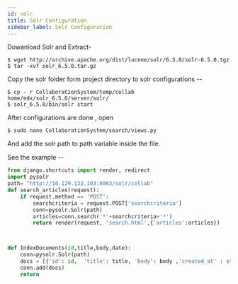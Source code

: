 ```yaml
---
id: solr
title: Solr Configuration
sidebar_label: Solr Configuration
---
```



Dowanload Solr and Extract-
```shell
$ wget http://archive.apache.org/dist/lucene/solr/6.5.0/solr-6.5.0.tgz
$ tar -xvf solr_6.5.0.tar.gz

```

Copy the solr folder form project directory to solr configurations --

```shell
$ cp - r CollaborationSystem/temp/collab home/edx/solr_6.5.0/server/solr/
$ solr_6.5.0/bin/solr start

```

After configurations are done , open

```shell
$ sudo nano CollaborationSystem/search/views.py

```

And add the solr path to path variable inside the file.

See the example --

```python
from django.shortcuts import render, redirect
import pysolr
path= "http://10.129.132.103:8983/solr/collab"
def search_articles(request):
	if request.method == 'POST':
		searchcriteria = request.POST['searchcriteria']
		conn=pysolr.Solr(path)
		articles=conn.search('*'+searchcriteria+'*')
		return render(request, 'search.html',{'articles':articles})



def IndexDocuments(id,title,body,date):
    conn=pysolr.Solr(path)
    docs = [{'id': id,  'title': title, 'body': body ,'created_at' : str(date) }]
    conn.add(docs)
    return
```
